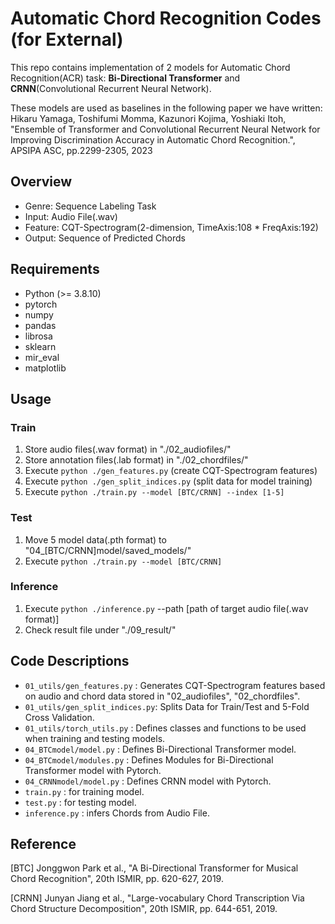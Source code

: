 # Automatic Chord Recognition Codes (for External)

This repo contains implementation of 2 models for Automatic Chord Recognition(ACR) task:
**Bi-Directional Transformer** and **CRNN**(Convolutional Recurrent Neural Network).

These models are used as baselines in the following paper we have written:
Hikaru Yamaga, Toshifumi Momma, Kazunori Kojima, Yoshiaki Itoh, "Ensemble of Transformer and Convolutional Recurrent Neural Network for Improving Discrimination Accuracy in Automatic Chord Recognition.", APSIPA ASC, pp.2299-2305, 2023

## Overview
- Genre: Sequence Labeling Task
- Input: Audio File(.wav)
- Feature: CQT-Spectrogram(2-dimension, TimeAxis:108 * FreqAxis:192)
- Output: Sequence of Predicted Chords

## Requirements
- Python (>= 3.8.10)
- pytorch
- numpy
- pandas
- librosa
- sklearn
- mir_eval
- matplotlib

## Usage
### Train
1. Store audio files(.wav format) in "./02_audiofiles/"
2. Store annotation files(.lab format) in "./02_chordfiles/"
3. Execute `python ./gen_features.py` (create CQT-Spectrogram features)
4. Execute `python ./gen_split_indices.py` (split data for model training)
5. Execute `python ./train.py --model [BTC/CRNN] --index [1-5]`

### Test
1. Move 5 model data(.pth format) to "04_[BTC/CRNN]model/saved_models/"
2. Execute `python ./train.py --model [BTC/CRNN]`

### Inference
1. Execute `python ./inference.py` --path [path of target audio file(.wav format)]
2. Check result file under "./09_result/"

## Code Descriptions
- `01_utils/gen_features.py` : Generates CQT-Spectrogram features based on audio and chord data stored in "02_audiofiles", "02_chordfiles".
- `01_utils/gen_split_indices.py`: Splits Data for Train/Test and 5-Fold Cross Validation.
- `01_utils/torch_utils.py` : Defines classes and functions to be used when training and testing models.
- `04_BTCmodel/model.py` : Defines Bi-Directional Transformer model.
- `04_BTCmodel/modules.py` : Defines Modules for Bi-Directional Transformer model with Pytorch.
- `04_CRNNmodel/model.py` : Defines CRNN model with Pytorch.
- `train.py` : for training model.
- `test.py` : for testing model.
- `inference.py` : infers Chords from Audio File.

## Reference
[BTC]
Jonggwon Park et al., "A Bi-Directional Transformer for Musical Chord Recognition", 20th ISMIR, pp. 620-627, 2019.

[CRNN]
Junyan Jiang et al., "Large-vocabulary Chord Transcription Via Chord Structure Decomposition", 20th ISMIR, pp. 644-651, 2019.
